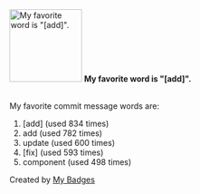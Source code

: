 <img src="https://my-badges.github.io/my-badges/favorite-word.png" alt="My favorite word is &quot;[add]&quot;." title="My favorite word is &quot;[add]&quot;." width="128">
<strong>My favorite word is &quot;[add]&quot;.</strong>
<br><br>

My favorite commit message words are:

1. [add] (used 834 times)
2. add (used 782 times)
3. update (used 600 times)
4. [fix] (used 593 times)
5. component (used 498 times)


Created by <a href="https://github.com/my-badges/my-badges">My Badges</a>